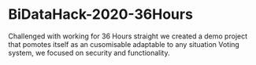 # BiDataHack-2020-36Hours
Challenged with working for 36 Hours straight we created a demo project that pomotes itself as an cusomisable
adaptable to any situation Voting system, we focused on security and functionality.
